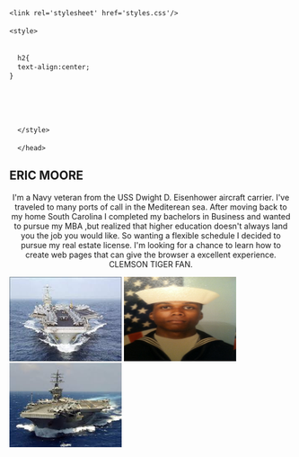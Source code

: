 

  <head>
    
    <link rel='stylesheet' href='styles.css'/>
    
    <style>
      
      
      h2{
      text-align:center;
    }

 
      
      

      </style>
      
      </head>
      
    
<h2> ERIC MOORE </h2>

  <p style="text-align:center;">
  I'm a Navy veteran from the USS Dwight D. Eisenhower aircraft carrier. I've traveled to many ports of call in the Mediterean sea. After moving back to my home South Carolina I completed my bachelors in Business and wanted to pursue my MBA ,but realized that higher education doesn't always land you the job you would like. So wanting a flexible schedule I decided to pursue my real estate license. I'm looking for a chance to learn how to create web pages that can give the browser a excellent experience. CLEMSON TIGER FAN. </p>

  
  


<img src="CVN69.jpg" alt="CVN69" height="150" width="200">
 <img src="IMG-0495.JPG" alt="IMF-0495" height="150" width="200" border="0">
 <img src="images.jpg" alt="images" height="150" width="200">

 
 
 

 
 
 
 
 
 
 
 

                                                                










































                                                                           






